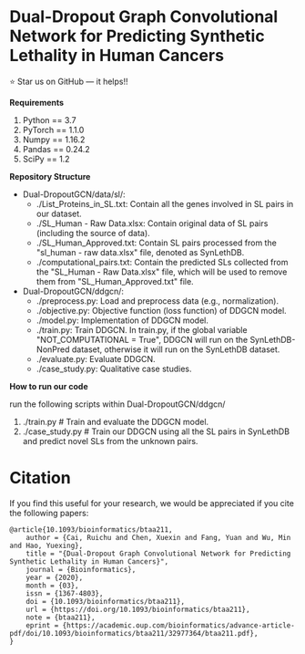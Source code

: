 # Dual-Dropout Graph Convolutional Network for Predicting Synthetic Lethality in Human Cancers

:star: Star us on GitHub — it helps!!

**Requirements**
1. Python == 3.7
2. PyTorch == 1.1.0
3. Numpy == 1.16.2
4. Pandas == 0.24.2
5. SciPy == 1.2


**Repository Structure**
- Dual-DropoutGCN/data/sl/:
    - ./List_Proteins_in_SL.txt: Contain all the genes involved in SL pairs in our dataset.
    - ./SL_Human - Raw Data.xlsx: Contain original data of SL pairs (including the source of data).
    - ./SL_Human_Approved.txt: Contain SL pairs processed from the "sl_human - raw data.xlsx" file, denoted as SynLethDB.
    - ./computational_pairs.txt: Contain the predicted SLs collected from the "SL_Human - Raw Data.xlsx" file, which will be used to remove them from "SL_Human_Approved.txt" file.
- Dual-DropoutGCN/ddgcn/:
    - ./preprocess.py: Load and preprocess data (e.g., normalization).
    - ./objective.py: Objective function (loss function) of DDGCN model.
    - ./model.py: Implementation of DDGCN model.
    - ./train.py: Train DDGCN. In train.py, if the global variable "NOT_COMPUTATIONAL = True", DDGCN will run on the SynLethDB-NonPred dataset, otherwise it will run on the SynLethDB dataset.
    - ./evaluate.py: Evaluate DDGCN.
    - ./case_study.py: Qualitative case studies.


**How to run our code**

run the following scripts within Dual-DropoutGCN/ddgcn/
1.  ./train.py  # Train and evaluate the DDGCN model.
2.  ./case_study.py  #  Train our DDGCN using all the SL pairs in SynLethDB and predict novel SLs from the unknown pairs.

# Citation
If you find this useful for your research, we would be appreciated if you cite the following papers:
```
@article{10.1093/bioinformatics/btaa211,
    author = {Cai, Ruichu and Chen, Xuexin and Fang, Yuan and Wu, Min and Hao, Yuexing},
    title = "{Dual-Dropout Graph Convolutional Network for Predicting Synthetic Lethality in Human Cancers}",
    journal = {Bioinformatics},
    year = {2020},
    month = {03},
    issn = {1367-4803},
    doi = {10.1093/bioinformatics/btaa211},
    url = {https://doi.org/10.1093/bioinformatics/btaa211},
    note = {btaa211},
    eprint = {https://academic.oup.com/bioinformatics/advance-article-pdf/doi/10.1093/bioinformatics/btaa211/32977364/btaa211.pdf},
}
```
